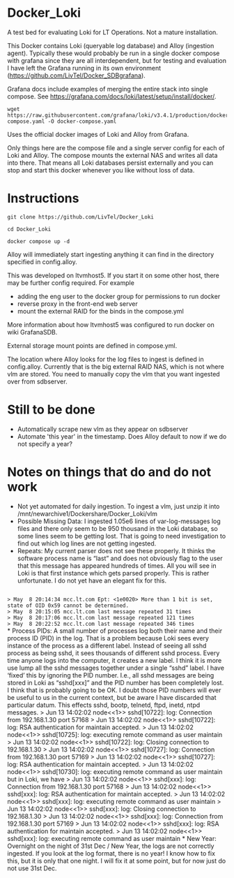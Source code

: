 # Docker_Loki

A test bed for evaluating Loki for LT Operations. Not a mature installation.

This Docker contains Loki (queryable log database) and Alloy (ingestion agent). Typically these would probably be run in a single docker compose with grafana since they are all interdependent, but for testing and evaluation I have left the Grafana running in its own environment (https://github.com/LivTel/Docker_SDBgrafana).

Grafana docs include examples of merging the entire stack into single compose. See https://grafana.com/docs/loki/latest/setup/install/docker/.
```
wget https://raw.githubusercontent.com/grafana/loki/v3.4.1/production/docker-compose.yaml -O docker-compose.yaml
```

Uses the official docker images of Loki and Alloy from Grafana.

Only things here are the compose file and a single server config for each of Loki and Alloy. The compose mounts the external NAS and writes all data into there. That means all Loki databases persist externally and you can stop and start this docker whenever you like without loss of data.


# Instructions

``git clone https://github.com/LivTel/Docker_Loki``

``cd Docker_Loki``

``docker compose up -d``


Alloy will immediately start ingesting anything it can find in the directory specified in config.alloy.

This was developed on ltvmhost5. If you start it on some other host, there may be further config required.
For example
* adding the eng user to the docker group for permissions to run docker
* reverse proxy in the front-end web server
* mount the external RAID for the binds in the compose.yml

More information about how ltvmhost5 was configured to run docker on wiki GrafanaSDB.

External storage mount points are defined in compose.yml.

The location where Alloy looks for the log files to ingest is defined in config.alloy. Currently that is the big external RAID NAS, which is not where vlm are stored. You need to manually copy the vlm that you want ingested over from sdbserver.

# Still to be done
* Automatically scrape new vlm as they appear on sdbserver
* Automate 'this year' in the timestamp. Does Alloy default to now if we do not specify a year?


# Notes on things that do and do not work
* Not yet automated for daily ingestion. To ingest a vlm, just unzip it into /mnt/newarchive1/Dockershare/Docker_Loki/vlm
* Possible Missing Data: I ingested 1.05e6 lines of var-log-messages log files and there only seem to be 950 thousand in the Loki database, so some lines seem to be getting lost. That is going to need investigation to find out which log lines are not getting ingested.
* Repeats: My current parser does not see these properly. It thinks the software process name is “last” and does not obviously flag to the user that this message has appeared hundreds of times. All you will see in Loki is that first instance which gets parsed properly. This is rather unfortunate. I do not yet have an elegant fix for this.
<code>
> May  8 20:14:34 mcc.lt.com Ept: <1e0020> More than 1 bit is set, state of OID 0x59 cannot be determined.
> May  8 20:15:05 mcc.lt.com last message repeated 31 times
> May  8 20:17:06 mcc.lt.com last message repeated 121 times
> May  8 20:22:52 mcc.lt.com last message repeated 346 times            
</code>
* Process PIDs: A small number of processes log both their name and their process ID (PID) in the log. That is a problem because Loki sees every instance of the process as a different label. Instead of seeing all sshd process as being sshd, it sees thousands of different sshd process. Every time anyone logs into the computer, it creates a new label. I think it is more use lump all the sshd messages together under a single “sshd” label. I have ‘fixed’ this by ignoring the PID number. I.e., all sshd messages are being stored in Loki as “sshd[xxx]” and the PID number has been completely lost. I think that is probably going to be OK. I doubt those PID numbers will ever be useful to us in the current context, but be aware I have discarded that particular datum. This effects sshd, bootp, telnetd, ftpd, inetd, ntpd messages.
> Jun 13 14:02:02 node<<1>> sshd[10722]: log: Connection from 192.168.1.30 port 57168
> Jun 13 14:02:02 node<<1>> sshd[10722]: log: RSA authentication for maintain accepted.
> Jun 13 14:02:02 node<<1>> sshd[10725]: log: executing remote command as user maintain
> Jun 13 14:02:02 node<<1>> sshd[10722]: log: Closing connection to 192.168.1.30
> Jun 13 14:02:02 node<<1>> sshd[10727]: log: Connection from 192.168.1.30 port 57169
> Jun 13 14:02:02 node<<1>> sshd[10727]: log: RSA authentication for maintain accepted.
> Jun 13 14:02:02 node<<1>> sshd[10730]: log: executing remote command as user maintain
but in Loki, we have
> Jun 13 14:02:02 node<<1>> sshd[xxx]: log: Connection from 192.168.1.30 port 57168
> Jun 13 14:02:02 node<<1>> sshd[xxx]: log: RSA authentication for maintain accepted.
> Jun 13 14:02:02 node<<1>> sshd[xxx]: log: executing remote command as user maintain
> Jun 13 14:02:02 node<<1>> sshd[xxx]: log: Closing connection to 192.168.1.30
> Jun 13 14:02:02 node<<1>> sshd[xxx]: log: Connection from 192.168.1.30 port 57169
> Jun 13 14:02:02 node<<1>> sshd[xxx]: log: RSA authentication for maintain accepted.
> Jun 13 14:02:02 node<<1>> sshd[xxx]: log: executing remote command as user maintain
* New Year: Overnight on the night of 31st Dec / New Year, the logs are not correctly ingested. If you look at the log format, there is no year! I know how to fix this, but it is only that one night. I will fix it at some point, but for now just do not use 31st Dec.
